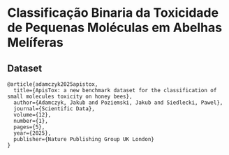 # Classificação Binaria da Toxicidade de Pequenas Moléculas em Abelhas Melíferas

## Dataset


```
@article{adamczyk2025apistox,
  title={ApisTox: a new benchmark dataset for the classification of small molecules toxicity on honey bees},
  author={Adamczyk, Jakub and Poziemski, Jakub and Siedlecki, Pawel},
  journal={Scientific Data},
  volume={12},
  number={1},
  pages={5},
  year={2025},
  publisher={Nature Publishing Group UK London}
}
```
